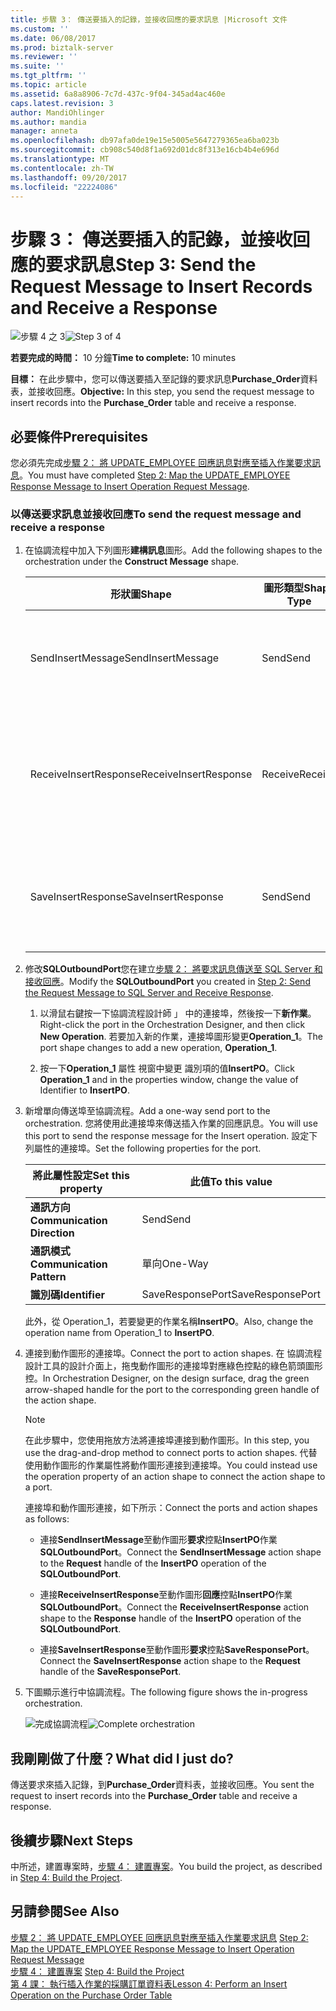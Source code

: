 ```yaml
---
title: 步驟 3： 傳送要插入的記錄，並接收回應的要求訊息 |Microsoft 文件
ms.custom: ''
ms.date: 06/08/2017
ms.prod: biztalk-server
ms.reviewer: ''
ms.suite: ''
ms.tgt_pltfrm: ''
ms.topic: article
ms.assetid: 6a8a8906-7c7d-437c-9f04-345ad4ac460e
caps.latest.revision: 3
author: MandiOhlinger
ms.author: mandia
manager: anneta
ms.openlocfilehash: db97afa0de19e15e5005e5647279365ea6ba023b
ms.sourcegitcommit: cb908c540d8f1a692d01dc8f313e16cb4b4e696d
ms.translationtype: MT
ms.contentlocale: zh-TW
ms.lasthandoff: 09/20/2017
ms.locfileid: "22224086"
---
```

# <a name="step-3-send-the-request-message-to-insert-records-and-receive-a-response"></a><span data-ttu-id="82eea-102">步驟 3： 傳送要插入的記錄，並接收回應的要求訊息</span><span class="sxs-lookup"><span data-stu-id="82eea-102">Step 3: Send the Request Message to Insert Records and Receive a Response</span></span>
<span data-ttu-id="82eea-103">![步驟 4 之 3](../../adapters-and-accelerators/adapter-oracle-ebs/media/step-3of4.gif "Step_3of4")</span><span class="sxs-lookup"><span data-stu-id="82eea-103">![Step 3 of 4](../../adapters-and-accelerators/adapter-oracle-ebs/media/step-3of4.gif "Step_3of4")</span></span>  
  
 <span data-ttu-id="82eea-104">**若要完成的時間：** 10 分鐘</span><span class="sxs-lookup"><span data-stu-id="82eea-104">**Time to complete:** 10 minutes</span></span>  
  
 <span data-ttu-id="82eea-105">**目標：** 在此步驟中，您可以傳送要插入至記錄的要求訊息**Purchase_Order**資料表，並接收回應。</span><span class="sxs-lookup"><span data-stu-id="82eea-105">**Objective:** In this step, you send the request message to insert records into the **Purchase_Order** table and receive a response.</span></span>  
  
## <a name="prerequisites"></a><span data-ttu-id="82eea-106">必要條件</span><span class="sxs-lookup"><span data-stu-id="82eea-106">Prerequisites</span></span>  
 <span data-ttu-id="82eea-107">您必須先完成[步驟 2： 將 UPDATE_EMPLOYEE 回應訊息對應至插入作業要求訊息](../../adapters-and-accelerators/adapter-sql/step-2-map-update_employee-response-to-insert-operation-request.md)。</span><span class="sxs-lookup"><span data-stu-id="82eea-107">You must have completed [Step 2: Map the UPDATE_EMPLOYEE Response Message to Insert Operation Request Message](../../adapters-and-accelerators/adapter-sql/step-2-map-update_employee-response-to-insert-operation-request.md).</span></span>  
  
### <a name="to-send-the-request-message-and-receive-a-response"></a><span data-ttu-id="82eea-108">以傳送要求訊息並接收回應</span><span class="sxs-lookup"><span data-stu-id="82eea-108">To send the request message and receive a response</span></span>  
  
1.  <span data-ttu-id="82eea-109">在協調流程中加入下列圖形**建構訊息**圖形。</span><span class="sxs-lookup"><span data-stu-id="82eea-109">Add the following shapes to the orchestration under the **Construct Message** shape.</span></span>  
  
    |<span data-ttu-id="82eea-110">形狀圖</span><span class="sxs-lookup"><span data-stu-id="82eea-110">Shape</span></span>|<span data-ttu-id="82eea-111">圖形類型</span><span class="sxs-lookup"><span data-stu-id="82eea-111">Shape Type</span></span>|<span data-ttu-id="82eea-112">屬性</span><span class="sxs-lookup"><span data-stu-id="82eea-112">Properties</span></span>|  
    |-----------|----------------|----------------|  
    |<span data-ttu-id="82eea-113">SendInsertMessage</span><span class="sxs-lookup"><span data-stu-id="82eea-113">SendInsertMessage</span></span>|<span data-ttu-id="82eea-114">Send</span><span class="sxs-lookup"><span data-stu-id="82eea-114">Send</span></span>|<span data-ttu-id="82eea-115">-設定**訊息**至*InsertPO*</span><span class="sxs-lookup"><span data-stu-id="82eea-115">-   Set **Message** to *InsertPO*</span></span><br /><span data-ttu-id="82eea-116">-設定**名稱**至*SendInsertMessage*</span><span class="sxs-lookup"><span data-stu-id="82eea-116">-   Set **Name** to *SendInsertMessage*</span></span>|  
    |<span data-ttu-id="82eea-117">ReceiveInsertResponse</span><span class="sxs-lookup"><span data-stu-id="82eea-117">ReceiveInsertResponse</span></span>|<span data-ttu-id="82eea-118">Receive</span><span class="sxs-lookup"><span data-stu-id="82eea-118">Receive</span></span>|<span data-ttu-id="82eea-119">-設定**啟動**至*False*</span><span class="sxs-lookup"><span data-stu-id="82eea-119">-   Set **Activate** to *False*</span></span><br /><span data-ttu-id="82eea-120">-設定**訊息**至*InsertPOResponse*</span><span class="sxs-lookup"><span data-stu-id="82eea-120">-   Set **Message** to *InsertPOResponse*</span></span><br /><span data-ttu-id="82eea-121">-設定**名稱**至*ReceiveInsertResponse*</span><span class="sxs-lookup"><span data-stu-id="82eea-121">-   Set **Name** to *ReceiveInsertResponse*</span></span>|  
    |<span data-ttu-id="82eea-122">SaveInsertResponse</span><span class="sxs-lookup"><span data-stu-id="82eea-122">SaveInsertResponse</span></span>|<span data-ttu-id="82eea-123">Send</span><span class="sxs-lookup"><span data-stu-id="82eea-123">Send</span></span>|<span data-ttu-id="82eea-124">-設定**訊息**至*InsertPOResponse*</span><span class="sxs-lookup"><span data-stu-id="82eea-124">-   Set **Message** to *InsertPOResponse*</span></span><br /><span data-ttu-id="82eea-125">-設定**名稱**至*SaveInsertResponse*</span><span class="sxs-lookup"><span data-stu-id="82eea-125">-   Set **Name** to *SaveInsertResponse*</span></span>|  
  
2.  <span data-ttu-id="82eea-126">修改**SQLOutboundPort**您在建立[步驟 2： 將要求訊息傳送至 SQL Server 和接收回應](../../adapters-and-accelerators/adapter-sql/step-2-send-the-request-message-to-sql-server-and-receive-response.md)。</span><span class="sxs-lookup"><span data-stu-id="82eea-126">Modify the **SQLOutboundPort** you created in [Step 2: Send the Request Message to SQL Server and Receive Response](../../adapters-and-accelerators/adapter-sql/step-2-send-the-request-message-to-sql-server-and-receive-response.md).</span></span>  
  
    1.  <span data-ttu-id="82eea-127">以滑鼠右鍵按一下協調流程設計師 」 中的連接埠，然後按一下**新作業**。</span><span class="sxs-lookup"><span data-stu-id="82eea-127">Right-click the port in the Orchestration Designer, and then click **New Operation**.</span></span> <span data-ttu-id="82eea-128">若要加入新的作業，連接埠圖形變更**Operation_1**。</span><span class="sxs-lookup"><span data-stu-id="82eea-128">The port shape changes to add a new operation, **Operation_1**.</span></span>  
  
    2.  <span data-ttu-id="82eea-129">按一下**Operation_1** 屬性 視窗中變更 識別項的值**InsertPO**。</span><span class="sxs-lookup"><span data-stu-id="82eea-129">Click **Operation_1** and in the properties window, change the value of Identifier to **InsertPO**.</span></span>  
  
3.  <span data-ttu-id="82eea-130">新增單向傳送埠至協調流程。</span><span class="sxs-lookup"><span data-stu-id="82eea-130">Add a one-way send port to the orchestration.</span></span> <span data-ttu-id="82eea-131">您將使用此連接埠來傳送插入作業的回應訊息。</span><span class="sxs-lookup"><span data-stu-id="82eea-131">You will use this port to send the response message for the Insert operation.</span></span> <span data-ttu-id="82eea-132">設定下列屬性的連接埠。</span><span class="sxs-lookup"><span data-stu-id="82eea-132">Set the following properties for the port.</span></span>  
  
    |<span data-ttu-id="82eea-133">將此屬性設定</span><span class="sxs-lookup"><span data-stu-id="82eea-133">Set this property</span></span>|<span data-ttu-id="82eea-134">此值</span><span class="sxs-lookup"><span data-stu-id="82eea-134">To this value</span></span>|  
    |-----------------------|-------------------|  
    |<span data-ttu-id="82eea-135">**通訊方向**</span><span class="sxs-lookup"><span data-stu-id="82eea-135">**Communication Direction**</span></span>|<span data-ttu-id="82eea-136">Send</span><span class="sxs-lookup"><span data-stu-id="82eea-136">Send</span></span>|  
    |<span data-ttu-id="82eea-137">**通訊模式**</span><span class="sxs-lookup"><span data-stu-id="82eea-137">**Communication Pattern**</span></span>|<span data-ttu-id="82eea-138">單向</span><span class="sxs-lookup"><span data-stu-id="82eea-138">One-Way</span></span>|  
    |<span data-ttu-id="82eea-139">**識別碼**</span><span class="sxs-lookup"><span data-stu-id="82eea-139">**Identifier**</span></span>|<span data-ttu-id="82eea-140">SaveResponsePort</span><span class="sxs-lookup"><span data-stu-id="82eea-140">SaveResponsePort</span></span>|  
  
     <span data-ttu-id="82eea-141">此外，從 Operation_1，若要變更的作業名稱**InsertPO**。</span><span class="sxs-lookup"><span data-stu-id="82eea-141">Also, change the operation name from Operation_1 to **InsertPO**.</span></span>  
  
4.  <span data-ttu-id="82eea-142">連接到動作圖形的連接埠。</span><span class="sxs-lookup"><span data-stu-id="82eea-142">Connect the port to action shapes.</span></span> <span data-ttu-id="82eea-143">在 協調流程設計工具的設計介面上，拖曳動作圖形的連接埠對應綠色控點的綠色箭頭圖形控。</span><span class="sxs-lookup"><span data-stu-id="82eea-143">In Orchestration Designer, on the design surface, drag the green arrow-shaped handle for the port to the corresponding green handle of the action shape.</span></span>  
  
    > [!NOTE]
    >  <span data-ttu-id="82eea-144">在此步驟中，您使用拖放方法將連接埠連接到動作圖形。</span><span class="sxs-lookup"><span data-stu-id="82eea-144">In this step, you use the drag-and-drop method to connect ports to action shapes.</span></span> <span data-ttu-id="82eea-145">代替使用動作圖形的作業屬性將動作圖形連接到連接埠。</span><span class="sxs-lookup"><span data-stu-id="82eea-145">You could instead use the operation property of an action shape to connect the action shape to a port.</span></span>  
  
     <span data-ttu-id="82eea-146">連接埠和動作圖形連接，如下所示：</span><span class="sxs-lookup"><span data-stu-id="82eea-146">Connect the ports and action shapes as follows:</span></span>  
  
    -   <span data-ttu-id="82eea-147">連接**SendInsertMessage**至動作圖形**要求**控點**InsertPO**作業**SQLOutboundPort**。</span><span class="sxs-lookup"><span data-stu-id="82eea-147">Connect the **SendInsertMessage** action shape to the **Request** handle of the **InsertPO** operation of the **SQLOutboundPort**.</span></span>  
  
    -   <span data-ttu-id="82eea-148">連接**ReceiveInsertResponse**至動作圖形**回應**控點**InsertPO**作業**SQLOutboundPort**。</span><span class="sxs-lookup"><span data-stu-id="82eea-148">Connect the **ReceiveInsertResponse** action shape to the **Response** handle of the **InsertPO** operation of the **SQLOutboundPort**.</span></span>  
  
    -   <span data-ttu-id="82eea-149">連接**SaveInsertResponse**至動作圖形**要求**控點**SaveResponsePort**。</span><span class="sxs-lookup"><span data-stu-id="82eea-149">Connect the **SaveInsertResponse** action shape to the **Request** handle of the **SaveResponsePort**.</span></span>  
  
5.  <span data-ttu-id="82eea-150">下圖顯示進行中協調流程。</span><span class="sxs-lookup"><span data-stu-id="82eea-150">The following figure shows the in-progress orchestration.</span></span>  
  
     <span data-ttu-id="82eea-151">![完成協調流程](../../adapters-and-accelerators/adapter-sql/media/sql-adap-tut-09-comp-orch.gif "sql_adap_tut_09_comp_orch")</span><span class="sxs-lookup"><span data-stu-id="82eea-151">![Complete orchestration](../../adapters-and-accelerators/adapter-sql/media/sql-adap-tut-09-comp-orch.gif "sql_adap_tut_09_comp_orch")</span></span>  
  
## <a name="what-did-i-just-do"></a><span data-ttu-id="82eea-152">我剛剛做了什麼？</span><span class="sxs-lookup"><span data-stu-id="82eea-152">What did I just do?</span></span>  
 <span data-ttu-id="82eea-153">傳送要求來插入記錄，到**Purchase_Order**資料表，並接收回應。</span><span class="sxs-lookup"><span data-stu-id="82eea-153">You sent the request to insert records into the **Purchase_Order** table and receive a response.</span></span>  
  
## <a name="next-steps"></a><span data-ttu-id="82eea-154">後續步驟</span><span class="sxs-lookup"><span data-stu-id="82eea-154">Next Steps</span></span>  
 <span data-ttu-id="82eea-155">中所述，建置專案時，[步驟 4： 建置專案](../../adapters-and-accelerators/adapter-sql/step-4-build-the-project.md)。</span><span class="sxs-lookup"><span data-stu-id="82eea-155">You build the project, as described in [Step 4: Build the Project](../../adapters-and-accelerators/adapter-sql/step-4-build-the-project.md).</span></span>  
  
## <a name="see-also"></a><span data-ttu-id="82eea-156">另請參閱</span><span class="sxs-lookup"><span data-stu-id="82eea-156">See Also</span></span>  
 <span data-ttu-id="82eea-157">[步驟 2： 將 UPDATE_EMPLOYEE 回應訊息對應至插入作業要求訊息](../../adapters-and-accelerators/adapter-sql/step-2-map-update_employee-response-to-insert-operation-request.md) </span><span class="sxs-lookup"><span data-stu-id="82eea-157">[Step 2: Map the UPDATE_EMPLOYEE Response Message to Insert Operation Request Message](../../adapters-and-accelerators/adapter-sql/step-2-map-update_employee-response-to-insert-operation-request.md) </span></span>  
 <span data-ttu-id="82eea-158">[步驟 4： 建置專案](../../adapters-and-accelerators/adapter-sql/step-4-build-the-project.md) </span><span class="sxs-lookup"><span data-stu-id="82eea-158">[Step 4: Build the Project](../../adapters-and-accelerators/adapter-sql/step-4-build-the-project.md) </span></span>  
 [<span data-ttu-id="82eea-159">第 4 課： 執行插入作業的採購訂單資料表</span><span class="sxs-lookup"><span data-stu-id="82eea-159">Lesson 4: Perform an Insert Operation on the Purchase Order Table</span></span>](../../adapters-and-accelerators/adapter-sql/lesson-4-perform-an-insert-operation-on-the-purchase-order-table.md)